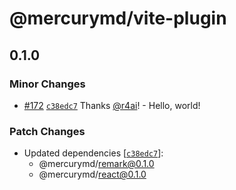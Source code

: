 # @mercurymd/vite-plugin

## 0.1.0

### Minor Changes

- [#172](https://github.com/r4ai/mercury/pull/172) [`c38edc7`](https://github.com/r4ai/mercury/commit/c38edc7708bd1a74e4d8957a5049d8d78f878310) Thanks [@r4ai](https://github.com/r4ai)! - Hello, world!

### Patch Changes

- Updated dependencies [[`c38edc7`](https://github.com/r4ai/mercury/commit/c38edc7708bd1a74e4d8957a5049d8d78f878310)]:
  - @mercurymd/remark@0.1.0
  - @mercurymd/react@0.1.0

